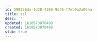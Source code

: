 ```yaml
---
id: 590356da-1d28-4360-9d76-f7eb0a2a06aa
title: ssl
desc: ''
updated: 1618573870490
created: 1618573870490
stub: true
---
```


